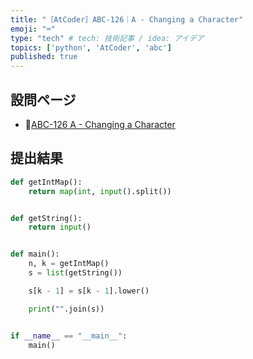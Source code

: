 ```yaml
---
title: "［AtCoder］ABC-126｜A - Changing a Character"
emoji: "⌨️"
type: "tech" # tech: 技術記事 / idea: アイデア
topics: ['python', 'AtCoder', 'abc']
published: true
---
```


## 設問ページ

- 🔗[ABC-126 A - Changing a Character](https://atcoder.jp/contests/abc126/tasks/abc126_a)

## 提出結果

```python
def getIntMap():
    return map(int, input().split())


def getString():
    return input()


def main():
    n, k = getIntMap()
    s = list(getString())

    s[k - 1] = s[k - 1].lower()

    print("".join(s))


if __name__ == "__main__":
    main()
```
